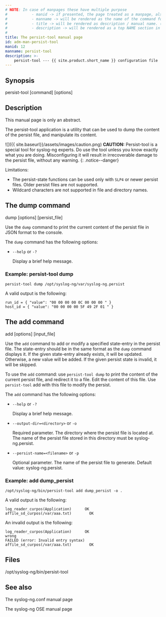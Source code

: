 ```yaml
---
# NOTE: In case of manpages these have multiple purpose
#           - manid -> if presented, the page treated as a manpage, also represents the section number of the command in the manpage
#           - manname -> will be rendered as the name of the command followed by manid as the section number in the manpage
#           - title -> will be rendered as description / manual name. (the .TH macro’s 4th argument (the “manual name”).
#           - description -> will be rendered as a top NAME section in the manpage
#
title: The persist-tool manual page
id: adm-man-persist-tool
manid: 12
manname: persist-tool
description: >-
    persist-tool --- {{ site.product.short_name }} configuration file
---
```


## Synopsis

persist-tool [command] [options]

## Description

This manual page is only an abstract.

The persist-tool application is a utility that can be used to dump the content of the persist file, and manipulate its content.

![]({{ site.baseurl}}/assets/images/caution.png)
**CAUTION:** Persist-tool is a special tool for syslog-ng experts. Do use the tool unless you know exactly what you are doing. Misconfiguring it will result in irrecoverable damage to the persist file, without any warning.
{: .notice--danger}

Limitations:
* The persist-state functions can be used only with `SLP4` or newer persist files. Older persist files are not supported.
* Wildcard characters are not supported in file and directory names.

## The dump command

dump [options] [persist_file]

Use the `dump` command to print the current content of the persist file in JSON format to the console.

The `dump` command has the following options:
* `--help` or `-?`

    Display a brief help message.

### Example: persist-tool dump

```config
persist-tool dump /opt/syslog-ng/var/syslog-ng.persist
```

A valid output is the following:

```config
run_id = { "value": "00 00 00 00 0C 00 00 00 " }
host_id = { "value": "00 00 00 00 5F 49 2F 01 " }
```

## The add command

add [options] [input_file] 

Use the `add` command to add or modify a specified state-entry in the persist file. The state-entry should be in the same format as the `dump` command displays it. If the given state-entry already exists, it will be updated. Otherwise, a new value will be added. If the given persist state is invalid, it will be skipped.

To use the `add` command: use `persist-tool dump` to print the content of the current persist file, and redirect it to a file. Edit the content of this file. Use `persist-tool` add with this file to modify the persist.

The `add` command has the following options:
* `--help` or `-?`

    Display a brief help message.
* `--output-dir=<directory>` or `-o`

    Required parameter. The directory where the persist file is located at. The name of the persist file stored in this directory must be syslog-ng.persist.
* `--persist-name=<filename>` or `-p`

    Optional parameter. The name of the persist file to generate. Default value: syslog-ng.persist.

### Example: add dump_persist

```config
/opt/syslog-ng/bin/persist-tool add dump_persist -o .
```

A valid output is the following:

```config
log_reader_curpos(Application)      OK
affile_sd_curpos(/var/aaa.txt)        OK
```

An invalid output is the following:

```config
log_reader_curpos(Application)      OK
wrong
FAILED (error: Invalid entry syntax)
affile_sd_curpos(/var/aaa.txt)        OK
```

## Files

/opt/syslog-ng/bin/persist-tool

## See also

The syslog-ng.conf manual page

The syslog-ng OSE manual page 